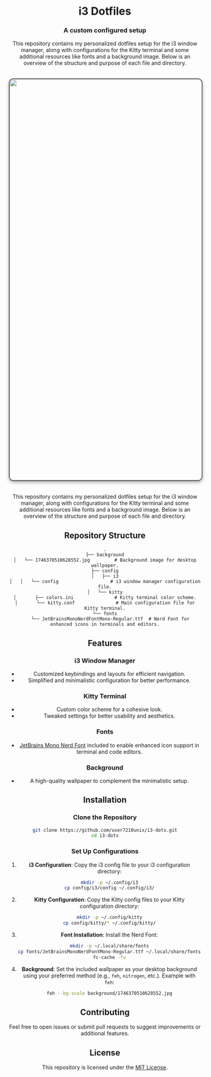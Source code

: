 <div align="center">

# i3 Dotfiles
### A custom configured setup 


This repository contains my personalized dotfiles setup for the i3 window manager, along with configurations for the Kitty terminal and some additional resources like fonts and a background image. Below is an overview of the structure and purpose of each file and directory.

<div align="center">


<img src="background/image.jpg" align="center" alt=" Preview" width="1050" style="display: block; margin: 32px auto; border: 2px solid #555; border-radius: 12px; box-shadow: 0 4px 10px rgba(0, 0, 0, 0.3);">


This repository contains my personalized dotfiles setup for the i3 window manager, along with configurations for the Kitty terminal and some additional resources like fonts and a background image. Below is an overview of the structure and purpose of each file and directory.

## Repository Structure

```
.
├── background
│   └── 1746370510628552.jpg         # Background image for desktop wallpaper.
├── config
│   ├── i3
│   │   └── config                   # i3 window manager configuration file.
│   └── kitty
│       ├── colors.ini               # Kitty terminal color scheme.
│       └── kitty.conf               # Main configuration file for Kitty terminal.
└── fonts
    └── JetBrainsMonoNerdFontMono-Regular.ttf  # Nerd Font for enhanced icons in terminals and editors.
```

## Features

### i3 Window Manager

* Customized keybindings and layouts for efficient navigation.
* Simplified and minimalistic configuration for better performance.

### Kitty Terminal

* Custom color scheme for a cohesive look.
* Tweaked settings for better usability and aesthetics.

### Fonts

* [JetBrains Mono Nerd Font](https://www.nerdfonts.com/) included to enable enhanced icon support in terminal and code editors.

### Background

* A high-quality wallpaper to complement the minimalistic setup.

## Installation

### Clone the Repository

```bash
git clone https://github.com/user7210unix/i3-dots.git
cd i3-dots
```

### Set Up Configurations

1. **i3 Configuration**:
   Copy the i3 config file to your i3 configuration directory:

   ```bash
   mkdir -p ~/.config/i3
   cp config/i3/config ~/.config/i3/
   ```

2. **Kitty Configuration**:
   Copy the Kitty config files to your Kitty configuration directory:

   ```bash
   mkdir -p ~/.config/kitty
   cp config/kitty/* ~/.config/kitty/
   ```

3. **Font Installation**:
   Install the Nerd Font:

   ```bash
   mkdir -p ~/.local/share/fonts
   cp fonts/JetBrainsMonoNerdFontMono-Regular.ttf ~/.local/share/fonts/
   fc-cache -fv
   ```

4. **Background**:
   Set the included wallpaper as your desktop background using your preferred method (e.g., `feh`, `nitrogen`, etc.).
   Example with `feh`:

   ```bash
   feh --bg-scale background/1746370510628552.jpg
   ```

## Contributing

Feel free to open issues or submit pull requests to suggest improvements or additional features.

## License

This repository is licensed under the [MIT License](LICENSE).

